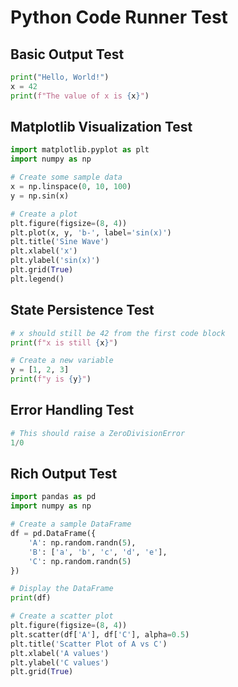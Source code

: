 # Python Code Runner Test

## Basic Output Test
```python
print("Hello, World!")
x = 42
print(f"The value of x is {x}")
```

## Matplotlib Visualization Test
```python
import matplotlib.pyplot as plt
import numpy as np

# Create some sample data
x = np.linspace(0, 10, 100)
y = np.sin(x)

# Create a plot
plt.figure(figsize=(8, 4))
plt.plot(x, y, 'b-', label='sin(x)')
plt.title('Sine Wave')
plt.xlabel('x')
plt.ylabel('sin(x)')
plt.grid(True)
plt.legend()
```

## State Persistence Test
```python
# x should still be 42 from the first code block
print(f"x is still {x}")

# Create a new variable
y = [1, 2, 3]
print(f"y is {y}")
```

## Error Handling Test
```python
# This should raise a ZeroDivisionError
1/0
```

## Rich Output Test
```python
import pandas as pd
import numpy as np

# Create a sample DataFrame
df = pd.DataFrame({
    'A': np.random.randn(5),
    'B': ['a', 'b', 'c', 'd', 'e'],
    'C': np.random.randn(5)
})

# Display the DataFrame
print(df)

# Create a scatter plot
plt.figure(figsize=(8, 4))
plt.scatter(df['A'], df['C'], alpha=0.5)
plt.title('Scatter Plot of A vs C')
plt.xlabel('A values')
plt.ylabel('C values')
plt.grid(True)
